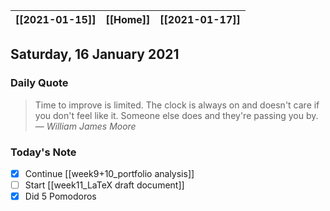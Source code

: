 | [[2021-01-15]] | [[Home]] | [[2021-01-17]] |
| :------------: | :------: | :------------: |

## Saturday, 16 January 2021

### Daily Quote
> Time to improve is limited. The clock is always on and doesn't care if you don't feel like it. Someone else does and they're passing you by.
> &mdash; <cite>William James Moore</cite>

### Today's Note

- [x] Continue [[week9+10_portfolio analysis]]
- [ ] Start [[week11_LaTeX draft document]]
- [x] Did 5 Pomodoros
